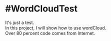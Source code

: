 #WordCloudTest
==================
It's just a test.<br>
In this project, I will show how to use wordCloud.<br>
Over 80 percent code comes from Internet.<br>
